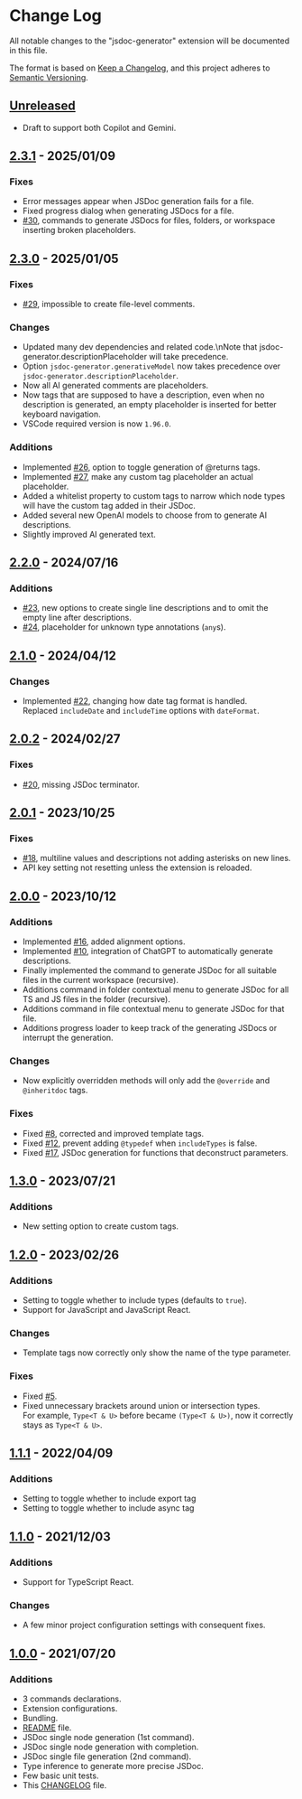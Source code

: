# Change Log

All notable changes to the "jsdoc-generator" extension will be documented in this file.

The format is based on [Keep a Changelog](https://keepachangelog.com/en/1.0.0/),
and this project adheres to [Semantic Versioning](https://semver.org/spec/v2.0.0.html).

## [Unreleased]

- Draft to support both Copilot and Gemini.

## [2.3.1] - 2025/01/09

### Fixes

- Error messages appear when JSDoc generation fails for a file.
- Fixed progress dialog when generating JSDocs for a file.
- [#30](https://github.com/Crystal-Spider/jsdoc-generator/issues/30), commands to generate JSDocs for files, folders, or workspace inserting broken placeholders.

## [2.3.0] - 2025/01/05

### Fixes

- [#29](https://github.com/Crystal-Spider/jsdoc-generator/issues/29), impossible to create file-level comments.

### Changes

- Updated many dev dependencies and related code.\nNote that jsdoc-generator.descriptionPlaceholder will take precedence.
- Option `jsdoc-generator.generativeModel` now takes precedence over `jsdoc-generator.descriptionPlaceholder`.
- Now all AI generated comments are placeholders.
- Now tags that are supposed to have a description, even when no description is generated, an empty placeholder is inserted for better keyboard navigation.
- VSCode required version is now `1.96.0`.

### Additions

- Implemented [#26](https://github.com/Crystal-Spider/jsdoc-generator/issues/26), option to toggle generation of @returns tags.
- Implemented [#27](https://github.com/Crystal-Spider/jsdoc-generator/issues/27), make any custom tag placeholder an actual placeholder.
- Added a whitelist property to custom tags to narrow which node types will have the custom tag added in their JSDoc.
- Added several new OpenAI models to choose from to generate AI descriptions.
- Slightly improved AI generated text.

## [2.2.0] - 2024/07/16

### Additions

- [#23](https://github.com/Crystal-Spider/jsdoc-generator/pull/23), new options to create single line descriptions and to omit the empty line after descriptions.
- [#24](https://github.com/Crystal-Spider/jsdoc-generator/pull/24), placeholder for unknown type annotations (`any`s).

## [2.1.0] - 2024/04/12

### Changes

- Implemented [#22](https://github.com/Crystal-Spider/jsdoc-generator/issues/22), changing how date tag format is handled.  
  Replaced `includeDate` and `includeTime` options with `dateFormat`.

## [2.0.2] - 2024/02/27

### Fixes

- [#20](https://github.com/Crystal-Spider/jsdoc-generator/issues/20), missing JSDoc terminator.

## [2.0.1] - 2023/10/25

### Fixes

- [#18](https://github.com/Crystal-Spider/jsdoc-generator/issues/18), multiline values and descriptions not adding asterisks on new lines.
- API key setting not resetting unless the extension is reloaded.

## [2.0.0] - 2023/10/12

### Additions

- Implemented [#16](https://github.com/Crystal-Spider/jsdoc-generator/issues/16), added alignment options.
- Implemented [#10](https://github.com/Crystal-Spider/jsdoc-generator/issues/10), integration of ChatGPT to automatically generate descriptions.
- Finally implemented the command to generate JSDoc for all suitable files in the current workspace (recursive).
- Additions command in folder contextual menu to generate JSDoc for all TS and JS files in the folder (recursive).
- Additions command in file contextual menu to generate JSDoc for that file.
- Additions progress loader to keep track of the generating JSDocs or interrupt the generation.

### Changes

- Now explicitly overridden methods will only add the `@override` and `@inheritdoc` tags.

### Fixes

- Fixed [#8](https://github.com/Crystal-Spider/jsdoc-generator/issues/8), corrected and improved template tags.
- Fixed [#12](https://github.com/Crystal-Spider/jsdoc-generator/issues/12), prevent adding `@typedef` when `includeTypes` is false.
- Fixed [#17](https://github.com/Crystal-Spider/jsdoc-generator/issues/17), JSDoc generation for functions that deconstruct parameters.

## [1.3.0] - 2023/07/21

### Additions

- New setting option to create custom tags.

## [1.2.0] - 2023/02/26

### Additions

- Setting to toggle whether to include types (defaults to `true`).
- Support for JavaScript and JavaScript React.

### Changes

- Template tags now correctly only show the name of the type parameter.

### Fixes

- Fixed [#5](https://github.com/Crystal-Spider/jsdoc-generator/issues/5).
- Fixed unnecessary brackets around union or intersection types.  
  For example, `Type<T & U>` before became `(Type<T & U>)`, now it correctly stays as `Type<T & U>`.

## [1.1.1] - 2022/04/09

### Additions

- Setting to toggle whether to include export tag
- Setting to toggle whether to include async tag

## [1.1.0] - 2021/12/03

### Additions

- Support for TypeScript React.

### Changes

- A few minor project configuration settings with consequent fixes.

## [1.0.0] - 2021/07/20

### Additions

- 3 commands declarations.
- Extension configurations.
- Bundling.
- [README] file.
- JSDoc single node generation (1st command).
- JSDoc single node generation with completion.
- JSDoc single file generation (2nd command).
- Type inference to generate more precise JSDoc.
- Few basic unit tests.
- This [CHANGELOG] file.

[unreleased]: https://github.com/Crystal-Spider/jsdoc-generator
[2.3.1]: https://github.com/Crystal-Spider/jsdoc-generator/releases/tag/v2.3.1
[2.3.0]: https://github.com/Crystal-Spider/jsdoc-generator/releases/tag/v2.3.0
[2.2.0]: https://github.com/Crystal-Spider/jsdoc-generator/releases/tag/v2.2.0
[2.1.0]: https://github.com/Crystal-Spider/jsdoc-generator/releases/tag/v2.1.0
[2.0.2]: https://github.com/Crystal-Spider/jsdoc-generator/releases/tag/v2.0.2
[2.0.1]: https://github.com/Crystal-Spider/jsdoc-generator/releases/tag/v2.0.1
[2.0.0]: https://github.com/Crystal-Spider/jsdoc-generator/releases/tag/v2.0.0
[1.3.0]: https://github.com/Crystal-Spider/jsdoc-generator/releases/tag/v1.3.0
[1.2.0]: https://github.com/Crystal-Spider/jsdoc-generator/releases/tag/v1.2.0
[1.1.1]: https://github.com/Crystal-Spider/jsdoc-generator/releases/tag/v1.1.1
[1.1.0]: https://github.com/Crystal-Spider/jsdoc-generator/releases/tag/v1.1.0
[1.0.0]: https://github.com/Crystal-Spider/jsdoc-generator/releases/tag/v1.0.0
[readme]: https://github.com/Crystal-Spider/jsdoc-generator
[changelog]: https://github.com/Crystal-Spider/jsdoc-generator/blob/main/CHANGELOG.md
